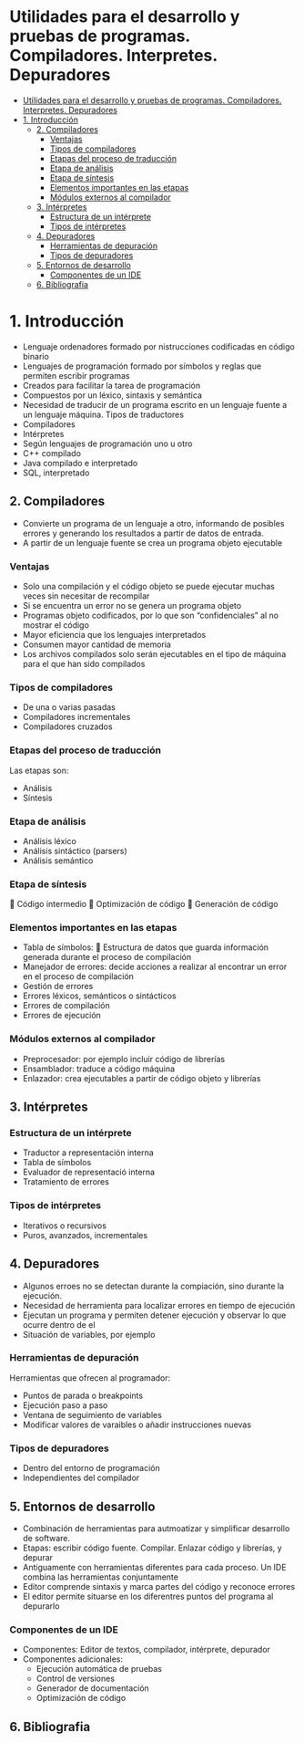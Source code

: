 # Utilidades para el desarrollo y pruebas de programas. Compiladores. Interpretes. Depuradores

- [Utilidades para el desarrollo y pruebas de programas. Compiladores. Interpretes. Depuradores](#utilidades-para-el-desarrollo-y-pruebas-de-programas-compiladores-interpretes-depuradores)
- [1. Introducción](#1-introducci%C3%B3n)
  - [2. Compiladores](#2-compiladores)
    - [Ventajas](#ventajas)
    - [Tipos de compiladores](#tipos-de-compiladores)
    - [Etapas del proceso de traducción](#etapas-del-proceso-de-traducci%C3%B3n)
    - [Etapa de análisis](#etapa-de-an%C3%A1lisis)
    - [Etapa de síntesis](#etapa-de-s%C3%ADntesis)
    - [Elementos importantes en las etapas](#elementos-importantes-en-las-etapas)
    - [Módulos externos al compilador](#m%C3%B3dulos-externos-al-compilador)
  - [3. Intérpretes](#3-int%C3%A9rpretes)
    - [Estructura de un intérprete](#estructura-de-un-int%C3%A9rprete)
    - [Tipos de intérpretes](#tipos-de-int%C3%A9rpretes)
  - [4. Depuradores](#4-depuradores)
    - [Herramientas de depuración](#herramientas-de-depuraci%C3%B3n)
    - [Tipos de depuradores](#tipos-de-depuradores)
  - [5. Entornos de desarrollo](#5-entornos-de-desarrollo)
    - [Componentes de un IDE](#componentes-de-un-ide)
  - [6. Bibliografia](#6-bibliografia)

# 1. Introducción

- Lenguaje ordenadores formado por nistrucciones codificadas en código binario
- Lenguajes de programación formado por símbolos y reglas que permiten escribir programas
- Creados para facilitar la tarea de programación
- Compuestos por un léxico, sintaxis y semántica
- Necesidad de traducir de un programa escrito en un lenguaje fuente a un lenguaje máquina. Tipos de traductores
- Compiladores
- Intérpretes
- Según lenguajes de programación uno u otro
- C++ compilado
- Java compilado e interpretado
- SQL, interpretado

## 2. Compiladores

- Convierte un programa de un lenguaje a otro, informando de posibles errores y generando los resultados a partir de datos de entrada.
- A partir de un lenguaje fuente se crea un programa objeto ejecutable

### Ventajas

- Solo una compilación y el código objeto se puede ejecutar muchas veces sin necesitar de recompilar
- Si se encuentra un error no se genera un programa objeto
- Programas objeto codificados, por lo que son “confidenciales” al no mostrar el código
- Mayor eficiencia que los lenguajes interpretados
- Consumen mayor cantidad de memoria
- Los archivos compilados solo serán ejecutables en el tipo de máquina para el que han sido compilados

### Tipos de compiladores

- De una o varias pasadas
- Compiladores incrementales
- Compiladores cruzados

### Etapas del proceso de traducción

Las etapas son:

- Análisis
- Síntesis

### Etapa de análisis

- Análisis léxico
- Análisis sintáctico (parsers)
- Análisis semántico

### Etapa de síntesis

	Código intermedio
	Optimización de código
	Generación de código

### Elementos importantes en las etapas

- Tabla de símbolos:
	Estructura de datos que guarda información generada durante el proceso de compilación
- Manejador de errores: decide acciones a realizar al encontrar un error en el proceso de compilación
- Gestión de errores
- Errores léxicos, semánticos o sintácticos
- Errores de compilación
- Errores de ejecución

### Módulos externos al compilador

- Preprocesador: por ejemplo incluir código de librerías
- Ensamblador: traduce a código máquina
- Enlazador: crea ejecutables a partir de código objeto y librerías

## 3. Intérpretes

### Estructura de un intérprete

- Traductor a representación interna
- Tabla de símbolos
- Evaluador de representació interna
- Tratamiento de errores

### Tipos de intérpretes

- Iterativos o recursivos
- Puros, avanzados, incrementales

## 4. Depuradores

- Algunos erroes no se detectan durante la compiación, sino durante la ejecución.
- Necesidad de herramienta para localizar errores en tiempo de ejecución
- Ejecutan un programa y permiten detener ejecución y observar lo que ocurre dentro de el
- Situación de variables, por ejemplo

### Herramientas de depuración

Herramientas que ofrecen al programador:

- Puntos de parada o breakpoints
- Ejecución paso a paso
- Ventana de seguimiento de variables
- Modificar valores de varaibles o añadir instrucciones nuevas

### Tipos de depuradores

- Dentro del entorno de programación
- Independientes del compilador

## 5. Entornos de desarrollo

- Combinación de herramientas para autmoatizar y simplificar desarrollo de software.
- Etapas: escribir código fuente. Compilar. Enlazar código y librerías, y depurar
- Antiguamente con herramientas diferentes para cada proceso. Un IDE combina las herramientas conjuntamente 
- Editor comprende sintaxis y marca partes del código y reconoce errores
- El editor permite situarse en los diferentres puntos del programa al depurarlo

### Componentes de un IDE

- Componentes: Editor de textos, compilador, intérprete, depurador
- Componentes adicionales:
  - Ejecución automática de pruebas
  - Control de versiones
  - Generador de documentación
  - Optimización de código

## 6. Bibliografia
